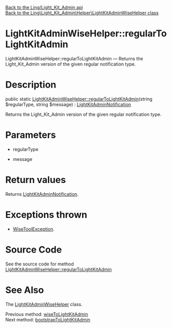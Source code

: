 [Back to the Ling/Light_Kit_Admin api](https://github.com/lingtalfi/Light_Kit_Admin/blob/master/doc/api/Ling/Light_Kit_Admin.md)<br>
[Back to the Ling\Light_Kit_Admin\Helper\LightKitAdminWiseHelper class](https://github.com/lingtalfi/Light_Kit_Admin/blob/master/doc/api/Ling/Light_Kit_Admin/Helper/LightKitAdminWiseHelper.md)


LightKitAdminWiseHelper::regularToLightKitAdmin
================



LightKitAdminWiseHelper::regularToLightKitAdmin — Returns the Light_Kit_Admin version of the given regular notification type.




Description
================


public static [LightKitAdminWiseHelper::regularToLightKitAdmin](https://github.com/lingtalfi/Light_Kit_Admin/blob/master/doc/api/Ling/Light_Kit_Admin/Helper/LightKitAdminWiseHelper/regularToLightKitAdmin.md)(string $regularType, string $message) : [LightKitAdminNotification](https://github.com/lingtalfi/Light_Kit_Admin/blob/master/doc/api/Ling/Light_Kit_Admin/Notification/LightKitAdminNotification.md)




Returns the Light_Kit_Admin version of the given regular notification type.




Parameters
================


- regularType

    

- message

    


Return values
================

Returns [LightKitAdminNotification](https://github.com/lingtalfi/Light_Kit_Admin/blob/master/doc/api/Ling/Light_Kit_Admin/Notification/LightKitAdminNotification.md).


Exceptions thrown
================

- [WiseToolException](https://github.com/lingtalfi/WiseTool/blob/master/doc/api/Ling/WiseTool/Exception/WiseToolException.md).&nbsp;







Source Code
===========
See the source code for method [LightKitAdminWiseHelper::regularToLightKitAdmin](https://github.com/lingtalfi/Light_Kit_Admin/blob/master/Helper/LightKitAdminWiseHelper.php#L48-L63)


See Also
================

The [LightKitAdminWiseHelper](https://github.com/lingtalfi/Light_Kit_Admin/blob/master/doc/api/Ling/Light_Kit_Admin/Helper/LightKitAdminWiseHelper.md) class.

Previous method: [wiseToLightKitAdmin](https://github.com/lingtalfi/Light_Kit_Admin/blob/master/doc/api/Ling/Light_Kit_Admin/Helper/LightKitAdminWiseHelper/wiseToLightKitAdmin.md)<br>Next method: [bootstrapToLightKitAdmin](https://github.com/lingtalfi/Light_Kit_Admin/blob/master/doc/api/Ling/Light_Kit_Admin/Helper/LightKitAdminWiseHelper/bootstrapToLightKitAdmin.md)<br>

